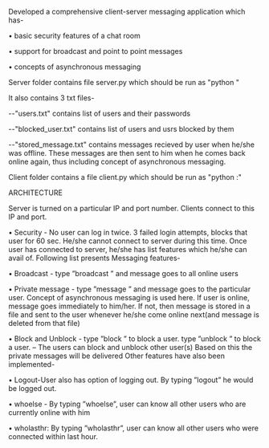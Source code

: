 Developed a comprehensive client-server messaging application which has-

• basic security features of a chat room

• support for broadcast and point to point messages

• concepts of asynchronous messaging


Server folder contains file server.py which should be run as "python <IP> <port>" 

It also contains 3 txt files-

--"users.txt"  contains list of users and their passwords

--"blocked_user.txt" contains list of users and usrs blocked by them

--"stored_message.txt" contains messages recieved by user when he/she was offline. These messages are then sent to him when he comes back 
online again, thus including concept of asynchronous messaging.

Client folder contains a file client.py which should be run as "python <IP> <port> <user>:<password>"



ARCHITECTURE

Server is turned on a particular IP and port number. Clients connect to this IP and port.

• Security - No user can log in twice. 3 failed login attempts, blocks that user for 60 sec. He/she cannot
connect to server during this time.
Once user has connected to server, he/she has list features which he/she can avail of. Following list presents
Messaging features-

• Broadcast - type ”broadcast <message>” and message goes to all online users

• Private message - type ”message <user><message>” and message goes to the particular user. Concept
of asynchronous messaging is used here. If user is online, message goes immediately to him/her. If not, then
message is stored in a file and sent to the user whenever he/she come online next(and message is deleted
from that file)

• Block and Unblock - type ”block <user>” to block a user. type ”unblock <user>” to block a user. – The
users can block and unblock other user(s) Based on this the private messages will be delivered
Other features have also been implemented-

• Logout-User also has option of logging out. By typing ”logout” he would be logged out.

• whoelse - By typing ”whoelse”, user can know all other users who are currently online with him

• wholasthr: By typing ”wholasthr”, user can know all other users who were connected within last hour.
